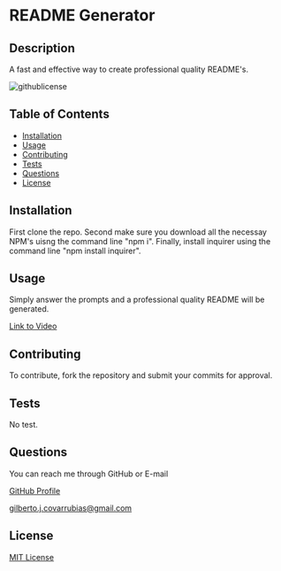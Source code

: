 
  # README Generator 
    
  ## Description
  A fast and effective way to create professional quality README's.

  ![githublicense](https://shields.io/badge/license-MIT-blue.svg)
  
  ## Table of Contents
  
  - [Installation](#installation)
  - [Usage](#usage)
  - [Contributing](#contributing)
  - [Tests](#tests)
  - [Questions](#questions)
  - [License](#license)
  
  ## Installation
  First clone the repo. Second make sure you download all the necessay NPM's uisng the command line "npm i". Finally, install inquirer using the command line "npm install inquirer".
    
  ## Usage
  Simply answer the prompts and a professional quality README will be generated.

  [Link to Video](https://watch.screencastify.com/v/MkmwpVjQFN1e4QOzqbQS)

  ## Contributing
  To contribute, fork the repository and submit your commits for approval.

  ## Tests
  No test.
  
  ## Questions
  You can reach me through GitHub or E-mail

  [GitHub Profile](https://www.github.com/perfect-perfect/)

  gilberto.j.covarrubias@gmail.com
    
  ## License
  [MIT License](https://choosealicense.com/licenses/mit/)
  